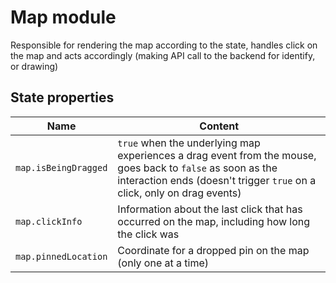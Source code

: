 # Map module

Responsible for rendering the map according to the state, handles click on the map and acts accordingly (making API call to the backend for identify, or drawing)

## State properties

| Name                 | Content                                                                                                                                                                               |
| -------------------- | ------------------------------------------------------------------------------------------------------------------------------------------------------------------------------------- |
| `map.isBeingDragged` | `true` when the underlying map experiences a drag event from the mouse, goes back to `false` as soon as the interaction ends (doesn't trigger `true` on a click, only on drag events) |
| `map.clickInfo`      | Information about the last click that has occurred on the map, including how long the click was                                                                                       |
| `map.pinnedLocation` | Coordinate for a dropped pin on the map (only one at a time)                                                                                                                          |
